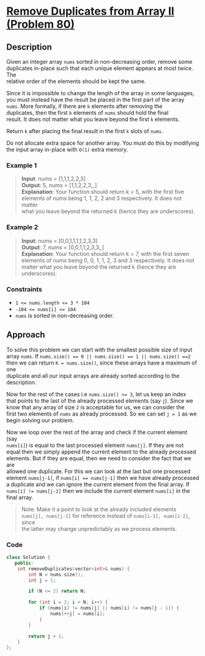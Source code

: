 # [Remove Duplicates from Array II (Problem 80)](https://leetcode.com/problems/remove-duplicates-from-sorted-array-ii/)

## Description

Given an integer array `nums` sorted in non-decreasing order, remove some  
duplicates in-place such that each unique element appears at most twice. The  
relative order of the elements should be kept the same.

Since it is impossible to change the length of the array in some languages,  
you must instead have the result be placed in the first part of the array  
`nums`. More formally, if there are `k` elements after removing the  
duplicates, then the first `k` elements of `nums` should hold the final  
result. It does not matter what you leave beyond the first `k` elements.

Return `k` after placing the final result in the first `k` slots of `nums`.

Do not allocate extra space for another array. You must do this by modifying  
the input array in-place with `O(1)` extra memory.

### Example 1

> **Input**: nums = [1,1,1,2,2,3]  
> **Output**: 5, nums = [1,1,2,2,3,_]  
> **Explanation**: Your function should return k = 5, with the first five  
> elements of nums being 1, 1, 2, 2 and 3 respectively. It does not matter  
> what you leave beyond the returned k (hence they are underscores).

### Example 2

> **Input**: nums = [0,0,1,1,1,1,2,3,3]  
> **Output**: 7, nums = [0,0,1,1,2,3,3,_,_]  
> **Explanation**: Your function should return k = 7, with the first seven  
> elements of nums being 0, 0, 1, 1, 2, 3 and 3 respectively. It does not  
> matter what you leave beyond the returned k (hence they are underscores).

### Constraints

- `1 <= nums.length <= 3 * 104`
- `-104 <= nums[i] <= 104`
- `nums` is sorted in non-decreasing order.

## Approach

To solve this problem we can start with the smallest possible size of input  
array `nums`. If `nums.size() == 0 || nums.size() == 1 || nums.size() ==2`  
then we can return `K = nums.size()`, since these arrays have a maximum of one  
duplicate and all our input arrays are already sorted according to the  
description.

Now for the rest of the cases i.e `nums.size() >= 3`, let us keep an index  
that points to the last of the already processed elements (say `j`). Since we  
know that any array of size `2` is acceptable for us, we can consider the  
first two elements of `nums` as already processed. So we can set `j = 1` as we  
begin solving our problem.

Now we loop over the rest of the array and check if the current element (say  
`nums[i]`) is equal to the last processed element `nums[j]`. If they are not  
equal then we simply append the current element to the already processed  
elements. But if they are equal, then we need to consider the fact that we are  
allowed one duplicate. For this we can look at the last but one processed  
element `nums[j-1]`, if `nums[i] == nums[j-1]` then we have already processed  
a duplicate and we can ignore the current element from the final array. If  
`nums[i] != nums[j-1]` then we include the current element `nums[i]` in the  
final array.

> Note: Make it a point to look at the already included elements  
> `nums[j], nums[j-1]` for reference instead of `nums[i-1], nums[i-2]`, since  
> the latter may change unpredictably as we process elements.

### Code

```cpp
class Solution {
   public:
    int removeDuplicates(vector<int>& nums) {
        int N = nums.size();
        int j = 1;

        if (N <= 2) return N;

        for (int i = 2; i < N; i++) {
            if (nums[i] != nums[j] || nums[i] != nums[j - 1]) {
                nums[++j] = nums[i];
            }
        }

        return j + 1;
    }
};
```
